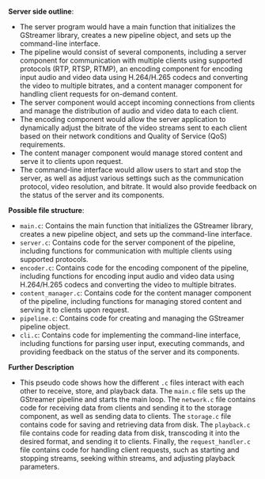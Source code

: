 **Server side outline**:

*   The server program would have a main function that initializes the GStreamer library, creates a new pipeline object, and sets up the command-line interface.
*   The pipeline would consist of several components, including a server component for communication with multiple clients using supported protocols (RTP, RTSP, RTMP), an encoding component for encoding input audio and video data using H.264/H.265 codecs and converting the video to multiple bitrates, and a content manager component for handling client requests for on-demand content.
*   The server component would accept incoming connections from clients and manage the distribution of audio and video data to each client.
*   The encoding component would allow the server application to dynamically adjust the bitrate of the video streams sent to each client based on their network conditions and Quality of Service (QoS) requirements.
*   The content manager component would manage stored content and serve it to clients upon request.
*   The command-line interface would allow users to start and stop the server, as well as adjust various settings such as the communication protocol, video resolution, and bitrate. It would also provide feedback on the status of the server and its components.

**Possible file structure**:

*   `main.c`: Contains the main function that initializes the GStreamer library, creates a new pipeline object, and sets up the command-line interface.
*   `server.c`: Contains code for the server component of the pipeline, including functions for communication with multiple clients using supported protocols.
*   `encoder.c`: Contains code for the encoding component of the pipeline, including functions for encoding input audio and video data using H.264/H.265 codecs and converting the video to multiple bitrates.
*   `content_manager.c`: Contains code for the content manager component of the pipeline, including functions for managing stored content and serving it to clients upon request.
*   `pipeline.c`: Contains code for creating and managing the GStreamer pipeline object.
*   `cli.c`: Contains code for implementing the command-line interface, including functions for parsing user input, executing commands, and providing feedback on the status of the server and its components.

**Further Description**

* This pseudo code shows how the different `.c` files interact with each other to receive, store, and playback data. The `main.c` file sets up the GStreamer pipeline and starts the main loop. The `network.c` file contains code for receiving data from clients and sending it to the storage component, as well as sending data to clients. The `storage.c` file contains code for saving and retrieving data from disk. The `playback.c` file contains code for reading data from disk, transcoding it into the desired format, and sending it to clients. Finally, the `request_handler.c` file contains code for handling client requests, such as starting and stopping streams, seeking within streams, and adjusting playback parameters.